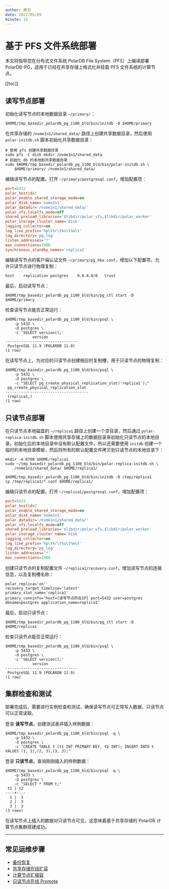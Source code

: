 ```yaml
---
author: 棠羽
date: 2022/05/09
minute: 15
---
```


# 基于 PFS 文件系统部署

<ArticleInfo :frontmatter=$frontmatter></ArticleInfo>

本文将指导您在分布式文件系统 PolarDB File System（PFS）上编译部署 PolarDB-PG，适用于已经在共享存储上格式化并挂载 PFS 文件系统的计算节点。

[[toc]]

## 读写节点部署

初始化读写节点的本地数据目录 `~/primary/`：

```bash:no-line-numbers
$HOME/tmp_basedir_polardb_pg_1100_bld/bin/initdb -D $HOME/primary
```

在共享存储的 `/nvme1n1/shared_data/` 路径上创建共享数据目录，然后使用 `polar-initdb.sh` 脚本初始化共享数据目录：

```bash:no-line-numbers
# 使用 pfs 创建共享数据目录
sudo pfs -C disk mkdir /nvme1n1/shared_data
# 初始化 db 的本地和共享数据目录
sudo $HOME/tmp_basedir_polardb_pg_1100_bld/bin/polar-initdb.sh \
    $HOME/primary/ /nvme1n1/shared_data/
```

编辑读写节点的配置。打开 `~/primary/postgresql.conf`，增加配置项：

```ini
port=5432
polar_hostid=1
polar_enable_shared_storage_mode=on
polar_disk_name='nvme1n1'
polar_datadir='/nvme1n1/shared_data/'
polar_vfs.localfs_mode=off
shared_preload_libraries='$libdir/polar_vfs,$libdir/polar_worker'
polar_storage_cluster_name='disk'
logging_collector=on
log_line_prefix='%p\t%r\t%u\t%m\t'
log_directory='pg_log'
listen_addresses='*'
max_connections=1000
synchronous_standby_names='replica1'
```

编辑读写节点的客户端认证文件 `~/primary/pg_hba.conf`，增加以下配置项，允许只读节点进行物理复制：

```ini:no-line-numbers
host	replication	postgres	0.0.0.0/0	trust
```

最后，启动读写节点：

```bash:no-line-numbers
$HOME/tmp_basedir_polardb_pg_1100_bld/bin/pg_ctl start -D $HOME/primary
```

检查读写节点能否正常运行：

```bash:no-line-numbers
$HOME/tmp_basedir_polardb_pg_1100_bld/bin/psql \
    -p 5432 \
    -d postgres \
    -c 'SELECT version();'
            version
--------------------------------
 PostgreSQL 11.9 (POLARDB 11.9)
(1 row)
```

在读写节点上，为对应的只读节点创建相应的复制槽，用于只读节点的物理复制：

```bash:no-line-numbers
$HOME/tmp_basedir_polardb_pg_1100_bld/bin/psql \
    -p 5432 \
    -d postgres \
    -c "SELECT pg_create_physical_replication_slot('replica1');"
 pg_create_physical_replication_slot
-------------------------------------
 (replica1,)
(1 row)
```

## 只读节点部署

在只读节点本地磁盘的 `~/replica1` 路径上创建一个空目录，然后通过 `polar-replica-initdb.sh` 脚本使用共享存储上的数据目录来初始化只读节点的本地目录。初始化后的本地目录中没有默认配置文件，所以还需要使用 `initdb` 创建一个临时的本地目录模板，然后将所有的默认配置文件拷贝到只读节点的本地目录下：

```shell:no-line-numbers
mkdir -m 0700 $HOME/replica1
sudo ~/tmp_basedir_polardb_pg_1100_bld/bin/polar-replica-initdb.sh \
    /nvme1n1/shared_data/ $HOME/replica1/

$HOME/tmp_basedir_polardb_pg_1100_bld/bin/initdb -D /tmp/replica1
cp /tmp/replica1/*.conf $HOME/replica1/
```

编辑只读节点的配置。打开 `~/replica1/postgresql.conf`，增加配置项：

```ini
port=5433
polar_hostid=2
polar_enable_shared_storage_mode=on
polar_disk_name='nvme1n1'
polar_datadir='/nvme1n1/shared_data/'
polar_vfs.localfs_mode=off
shared_preload_libraries='$libdir/polar_vfs,$libdir/polar_worker'
polar_storage_cluster_name='disk'
logging_collector=on
log_line_prefix='%p\t%r\t%u\t%m\t'
log_directory='pg_log'
listen_addresses='*'
max_connections=1000
```

创建只读节点的复制配置文件 `~/replica1/recovery.conf`，增加读写节点的连接信息，以及复制槽名称：

```ini:no-line-numbers
polar_replica='on'
recovery_target_timeline='latest'
primary_slot_name='replica1'
primary_conninfo='host=[读写节点所在IP] port=5432 user=postgres dbname=postgres application_name=replica1'
```

最后，启动只读节点：

```bash:no-line-numbers
$HOME/tmp_basedir_polardb_pg_1100_bld/bin/pg_ctl start -D $HOME/replica1
```

检查只读节点能否正常运行：

```bash:no-line-numbers
$HOME/tmp_basedir_polardb_pg_1100_bld/bin/psql \
    -p 5433 \
    -d postgres \
    -c 'SELECT version();'
            version
--------------------------------
 PostgreSQL 11.9 (POLARDB 11.9)
(1 row)
```

## 集群检查和测试

部署完成后，需要进行实例检查和测试，确保读写节点可正常写入数据、只读节点可以正常读取。

登录 **读写节点**，创建测试表并插入样例数据：

```bash:no-line-numbers
$HOME/tmp_basedir_polardb_pg_1100_bld/bin/psql -q \
    -p 5432 \
    -d postgres \
    -c "CREATE TABLE t (t1 INT PRIMARY KEY, t2 INT); INSERT INTO t VALUES (1, 1),(2, 3),(3, 3);"
```

登录 **只读节点**，查询刚刚插入的样例数据：

```bash:no-line-numbers
$HOME/tmp_basedir_polardb_pg_1100_bld/bin/psql -q \
    -p 5433 \
    -d postgres \
    -c "SELECT * FROM t;"
 t1 | t2
----+----
  1 |  1
  2 |  3
  3 |  3
(3 rows)
```

在读写节点上插入的数据对只读节点可见，这意味着基于共享存储的 PolarDB 计算节点集群搭建成功。

---

## 常见运维步骤

- [备份恢复](../operation/backup-and-restore.md)
- [共享存储在线扩容](../operation/grow-storage.md)
- [计算节点扩缩容](../operation/scale-out.md)
- [只读节点在线 Promote](../operation/ro-online-promote.md)

